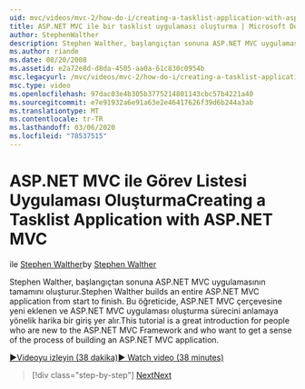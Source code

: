 ```yaml
---
uid: mvc/videos/mvc-2/how-do-i/creating-a-tasklist-application-with-aspnet-mvc
title: ASP.NET MVC ile bir tasklist uygulaması oluşturma | Microsoft Docs
author: StephenWalther
description: Stephen Walther, başlangıçtan sonuna ASP.NET MVC uygulamasının tamamını oluşturur. Bu öğretici, ASP.NET MV ile yeni olan kişilere yönelik harika bir tanıtım niteliğindedir...
ms.author: riande
ms.date: 08/20/2008
ms.assetid: e2a72e8d-d8da-4505-aa0a-61c830c0954b
msc.legacyurl: /mvc/videos/mvc-2/how-do-i/creating-a-tasklist-application-with-aspnet-mvc
msc.type: video
ms.openlocfilehash: 97dac03e4b305b3775214801143cbc57b4221a40
ms.sourcegitcommit: e7e91932a6e91a63e2e46417626f39d6b244a3ab
ms.translationtype: MT
ms.contentlocale: tr-TR
ms.lasthandoff: 03/06/2020
ms.locfileid: "78537515"
---
```

# <a name="creating-a-tasklist-application-with-aspnet-mvc"></a><span data-ttu-id="42a0d-104">ASP.NET MVC ile Görev Listesi Uygulaması Oluşturma</span><span class="sxs-lookup"><span data-stu-id="42a0d-104">Creating a Tasklist Application with ASP.NET MVC</span></span>

<span data-ttu-id="42a0d-105">ile [Stephen Walther](https://github.com/StephenWalther)</span><span class="sxs-lookup"><span data-stu-id="42a0d-105">by [Stephen Walther](https://github.com/StephenWalther)</span></span>

<span data-ttu-id="42a0d-106">Stephen Walther, başlangıçtan sonuna ASP.NET MVC uygulamasının tamamını oluşturur.</span><span class="sxs-lookup"><span data-stu-id="42a0d-106">Stephen Walther builds an entire ASP.NET MVC application from start to finish.</span></span> <span data-ttu-id="42a0d-107">Bu öğreticide, ASP.NET MVC çerçevesine yeni eklenen ve ASP.NET MVC uygulaması oluşturma sürecini anlamaya yönelik harika bir giriş yer alır.</span><span class="sxs-lookup"><span data-stu-id="42a0d-107">This tutorial is a great introduction for people who are new to the ASP.NET MVC Framework and who want to get a sense of the process of building an ASP.NET MVC application.</span></span>

[<span data-ttu-id="42a0d-108">&#9654;Videoyu izleyin (38 dakika)</span><span class="sxs-lookup"><span data-stu-id="42a0d-108">&#9654; Watch video (38 minutes)</span></span>](https://channel9.msdn.com/Blogs/ASP-NET-Site-Videos/creating-a-tasklist-application-with-aspnet-mvc)

> [!div class="step-by-step"]
> [<span data-ttu-id="42a0d-109">Next</span><span class="sxs-lookup"><span data-stu-id="42a0d-109">Next</span></span>](creating-a-movie-database-application-in-15-minutes-with-aspnet-mvc.md)
